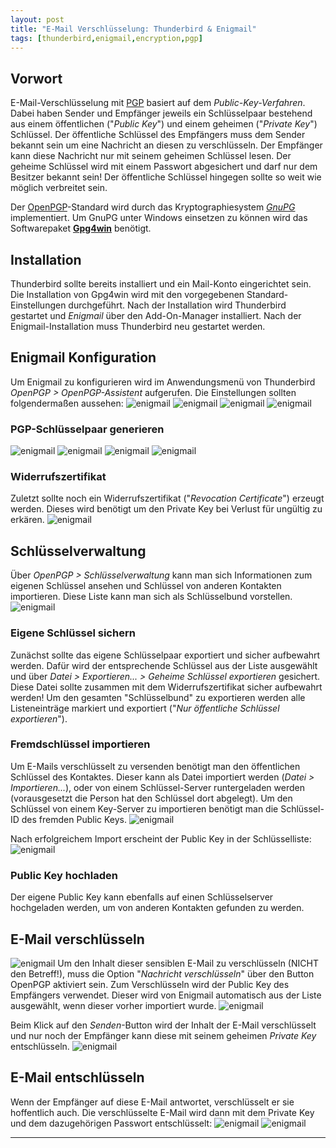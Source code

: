 ```yaml
---
layout: post
title: "E-Mail Verschlüsselung: Thunderbird & Enigmail"
tags: [thunderbird,enigmail,encryption,pgp]
---
```


## Vorwort
E-Mail-Verschlüsselung mit [PGP](https://de.wikipedia.org/wiki/Pretty_Good_Privacy) basiert auf dem *Public-Key-Verfahren*. Dabei haben Sender und Empfänger jeweils ein Schlüsselpaar bestehend aus einem öffentlichen ("*Public Key*") und einem geheimen ("*Private Key*") Schlüssel. Der öffentliche Schlüssel des Empfängers muss dem Sender bekannt sein um eine Nachricht an diesen zu verschlüsseln. Der Empfänger kann diese Nachricht nur mit seinem geheimen Schlüssel lesen. Der geheime Schlüssel wird mit einem Passwort abgesichert und darf nur dem Besitzer bekannt sein! Der öffentliche Schlüssel hingegen sollte so weit wie möglich verbreitet sein.

Der [OpenPGP](https://de.wikipedia.org/wiki/OpenPGP)-Standard wird durch das Kryptographiesystem [*GnuPG*](http://gnupg.org/) implementiert. Um GnuPG unter Windows einsetzen zu können wird das Softwarepaket [**Gpg4win**](http://www.gpg4win.org/) benötigt.

## Installation
Thunderbird sollte bereits installiert und ein Mail-Konto eingerichtet sein. Die Installation von Gpg4win wird mit den vorgegebenen Standard-Einstellungen durchgeführt.
Nach der Installation wird Thunderbird gestartet und *Enigmail* über den Add-On-Manager installiert. Nach der Enigmail-Installation muss Thunderbird neu gestartet werden.

## Enigmail Konfiguration
Um Enigmail zu konfigurieren wird im Anwendungsmenü von Thunderbird *OpenPGP > OpenPGP-Assistent* aufgerufen.
Die Einstellungen sollten folgendermaßen aussehen:
![enigmail](/files/e-mail-verschluesselung-thunderbird-enigmail/enigmail01.png)
![enigmail](/files/e-mail-verschluesselung-thunderbird-enigmail/enigmail02.png)
![enigmail](/files/e-mail-verschluesselung-thunderbird-enigmail/enigmail03.png)
![enigmail](/files/e-mail-verschluesselung-thunderbird-enigmail/enigmail04.png)

### PGP-Schlüsselpaar generieren
![enigmail](/files/e-mail-verschluesselung-thunderbird-enigmail/enigmail05.png)
![enigmail](/files/e-mail-verschluesselung-thunderbird-enigmail/enigmail06.png)
![enigmail](/files/e-mail-verschluesselung-thunderbird-enigmail/enigmail07.png)
![enigmail](/files/e-mail-verschluesselung-thunderbird-enigmail/enigmail08.png)

### Widerrufszertifikat
Zuletzt sollte noch ein Widerrufszertifikat ("*Revocation Certificate*") erzeugt werden. Dieses wird benötigt um den Private Key bei Verlust für ungültig zu erkären.
![enigmail](/files/e-mail-verschluesselung-thunderbird-enigmail/enigmail09.png)

## Schlüsselverwaltung
Über *OpenPGP > Schlüsselverwaltung* kann man sich Informationen zum eigenen Schlüssel ansehen und Schlüssel von anderen Kontakten importieren. Diese Liste kann man sich als Schlüsselbund vorstellen.
![enigmail](/files/e-mail-verschluesselung-thunderbird-enigmail/enigmail10.png)

### Eigene Schlüssel sichern
Zunächst sollte das eigene Schlüsselpaar exportiert und sicher aufbewahrt werden. Dafür wird der entsprechende Schlüssel aus der Liste ausgewählt und über *Datei > Exportieren... > Geheime Schlüssel exportieren* gesichert. Diese Datei sollte zusammen mit dem Widerrufszertifikat sicher aufbewahrt werden!
Um den gesamten "Schlüsselbund" zu exportieren werden alle Listeneinträge markiert und exportiert ("*Nur öffentliche Schlüssel exportieren*").

### Fremdschlüssel importieren
Um E-Mails verschlüsselt zu versenden benötigt man den öffentlichen Schlüssel des Kontaktes. Dieser kann als Datei importiert werden (*Datei > Importieren...*), oder von einem Schlüssel-Server runtergeladen werden (vorausgesetzt die Person hat den Schlüssel dort abgelegt).
Um den Schlüssel von einem Key-Server zu importieren benötigt man die Schlüssel-ID des fremden Public Keys.
![enigmail](/files/e-mail-verschluesselung-thunderbird-enigmail/enigmail11.png)

Nach erfolgreichem Import erscheint der Public Key in der Schlüsselliste:
![enigmail](/files/e-mail-verschluesselung-thunderbird-enigmail/enigmail12.png)

### Public Key hochladen
Der eigene Public Key kann ebenfalls auf einen Schlüsselserver hochgeladen werden, um von anderen Kontakten gefunden zu werden.

## E-Mail verschlüsseln
![enigmail](/files/e-mail-verschluesselung-thunderbird-enigmail/enigmail13.png)
Um den Inhalt dieser sensiblen E-Mail zu verschlüsseln (NICHT den Betreff!), muss die Option "*Nachricht verschlüsseln*" über den Button OpenPGP aktiviert sein. Zum Verschlüsseln wird der Public Key des Empfängers verwendet. Dieser wird von Enigmail automatisch aus der Liste ausgewählt, wenn dieser vorher importiert wurde.
![enigmail](/files/e-mail-verschluesselung-thunderbird-enigmail/enigmail14.png)

Beim Klick auf den *Senden*-Button wird der Inhalt der E-Mail verschlüsselt und nur noch der Empfänger kann diese mit seinem geheimen *Private Key* entschlüsseln.
![enigmail](/files/e-mail-verschluesselung-thunderbird-enigmail/enigmail15.png)

## E-Mail entschlüsseln
Wenn der Empfänger auf diese E-Mail antwortet, verschlüsselt er sie hoffentlich auch. Die verschlüsselte E-Mail wird dann mit dem Private Key und dem dazugehörigen Passwort entschlüsselt:
![enigmail](/files/e-mail-verschluesselung-thunderbird-enigmail/enigmail16.png)
![enigmail](/files/e-mail-verschluesselung-thunderbird-enigmail/enigmail17.png)

---
